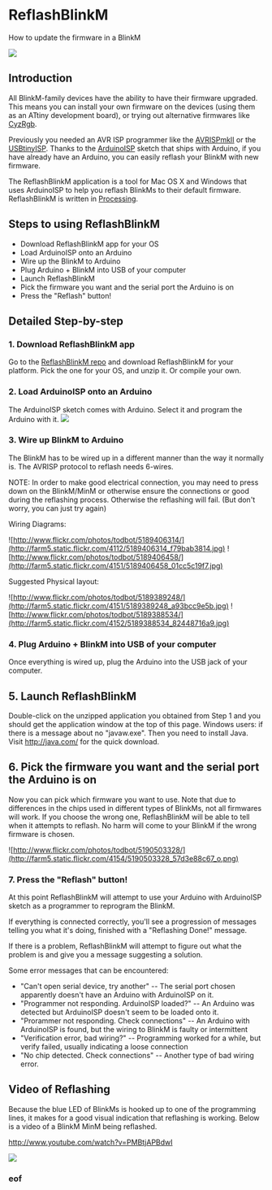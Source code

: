 ReflashBlinkM
==============

How to update the firmware in a BlinkM

![](http://farm5.static.flickr.com/4154/5189904937_5b8e9ea93a_o.png)

## Introduction

All BlinkM-family devices have the ability to have their firmware upgraded. This means you can install your own firmware on the devices (using them as an ATtiny development board), or trying out alternative firmwares like [CyzRgb](http://code.google.com/p/codalyze/wiki/CyzRgb).

Previously you needed an AVR ISP programmer like the [AVRISPmkII](http://www.atmel.com/dyn/products/tools_card.asp?tool_id=3808) or the [USBtinyISP](http://www.adafruit.com/index.php?main_page=product_info&cPath=16&products_id=46).  Thanks to the [ArduinoISP](http://arduino.cc/en/Tutorial/ArduinoISP) sketch that ships with Arduino, if you have already have an Arduino, you can easily reflash your BlinkM with new firmware.

The ReflashBlinkM application is a tool for Mac OS X and Windows that uses ArduinoISP to help you reflash BlinkMs to their default firmware.  ReflashBlinkM is written in [Processing](http://processing.org/).

##  Steps to using ReflashBlinkM
  * Download ReflashBlinkM app for your OS
  * Load ArduinoISP onto an Arduino
  * Wire up the BlinkM to Arduino 
  * Plug Arduino + BlinkM into USB of your computer
  * Launch ReflashBlinkM
  * Pick the firmware you want and the serial port the Arduino is on
  * Press the "Reflash" button!


##  Detailed Step-by-step 

### 1. Download ReflashBlinkM app

Go to the [ReflashBlinkM repo](https://github.com/todbot/ReflashBlinkM) and download ReflashBlinkM for your platform.  Pick the one for your OS, and unzip it.  Or compile your own.

###  2. Load ArduinoISP onto an Arduino 

The ArduinoISP sketch comes with Arduino.  Select it and program the Arduino with it.
![](http://farm2.static.flickr.com/1002/5189961979_09e33bf1bd_z.jpg)

### 3. Wire up BlinkM to Arduino 

The BlinkM has to be wired up in a different manner than the way it normally is.  The AVRISP protocol to reflash needs 6-wires.

NOTE: In order to make good electrical connection, you may need to press down on the BlinkM/MinM or otherwise ensure the connections or good during the reflashing process.  Otherwise the reflashing will fail.  (But don't worry, you can just try again)

Wiring Diagrams:

![http://www.flickr.com/photos/todbot/5189406314/](http://farm5.static.flickr.com/4112/5189406314_f79bab3814.jpg)
![http://www.flickr.com/photos/todbot/5189406458/](http://farm5.static.flickr.com/4151/5189406458_01cc5c19f7.jpg)

Suggested Physical layout:

![http://www.flickr.com/photos/todbot/5189389248/](http://farm5.static.flickr.com/4151/5189389248_a93bcc9e5b.jpg)
![http://www.flickr.com/photos/todbot/5189388534/](http://farm5.static.flickr.com/4152/5189388534_82448716a9.jpg)

### 4. Plug Arduino + BlinkM into USB of your computer

Once everything is wired up, plug the Arduino into the USB jack of your computer.

## 5. Launch ReflashBlinkM

Double-click on the unzipped application you obtained from Step 1 and you should get the application window at the top of this page.  Windows users: if there is a message about no "javaw.exe".  Then you need to install Java.  Visit http://java.com/ for the quick download.

## 6. Pick the firmware you want and the serial port the Arduino is on 
Now you can pick which firmware you want to use.  Note that due to differences in the chips used in different types of BlinkMs, not all firmwares will work.  If you choose the wrong one, ReflashBlinkM will be able to tell when it attempts to reflash.  No harm will come to your BlinkM if the wrong firmware is chosen.

![http://www.flickr.com/photos/todbot/5190503328/](http://farm5.static.flickr.com/4154/5190503328_57d3e88c67_o.png)

### 7. Press the "Reflash" button! 
At this point ReflashBlinkM will attempt to use your Arduino with ArduinoISP sketch as a programmer to reprogram the BlinkM.

If everything is connected correctly, you'll see a progression of messages telling you what it's doing, finished with a "Reflashing Done!" message.

If there is a problem, ReflashBlinkM will attempt to figure out what the problem is and give you a message suggesting a solution.

Some error messages that can be encountered:
  * "Can't open serial device, try another" -- The serial port chosen apparently doesn't have an Arduino with ArduinoISP on it.
  * "Programmer not responding. ArduinoISP loaded?" -- An Arduino was detected but ArduinoISP doesn't seem to be loaded onto it.
  * "Prorammer not responding. Check connections" -- An Arduino with ArduinoISP is found, but the wiring to BlinkM is faulty or intermittent
  * "Verification error, bad wiring?" -- Programming worked for a while, but verify failed, usually indicating a loose connection
  * "No chip detected. Check connections" -- Another type of bad wiring error.

##  Video of Reflashing
Because the blue LED of BlinkMs is hooked up to one of the programming lines, it makes for a good visual indication that reflashing is working.  Below is a video of a BlinkM MinM being reflashed.

http://www.youtube.com/watch?v=PMBtjAPBdwI

[![](http://img.youtube.com/vi/PMBtjAPBdwI/0.jpg)](http://www.youtube.com/watch?v=PMBtjAPBdwI)


### eof

